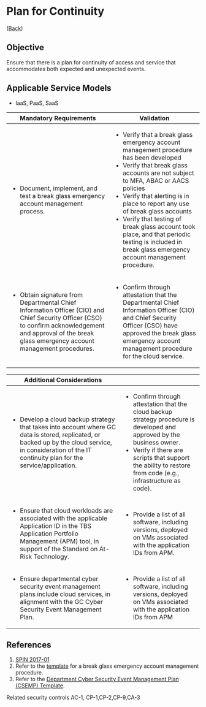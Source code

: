# Plan for Continuity

([Back](../README.md))

## Objective

Ensure that there is a plan for continuity of access and service that accommodates both expected and unexpected events.

## Applicable Service Models

- IaaS, PaaS, SaaS

| Mandatory Requirements                                                                                                                                                                                                      | Validation                                                                                                                                                                                                                                                                                                                                                                                                                                       |
| --------------------------------------------------------------------------------------------------------------------------------------------------------------------------------------------------------------------------- | ------------------------------------------------------------------------------------------------------------------------------------------------------------------------------------------------------------------------------------------------------------------------------------------------------------------------------------------------------------------------------------------------------------------------------------------------ |
| <ul><li>Document, implement, and test a break glass emergency account management process. </li> </ul>                                                                                                                       | <ul> <li>Verify that a break glass emergency account management procedure has been developed</li> <li>Verify that break glass accounts are not subject to MFA, ABAC or AACS policies</li> <li>Verify that alerting is in place to report any use of break glass accounts</li> <li>Verify that testing of break glass account took place, and that periodic testing is included in break glass emergency account management procedure.</li> </ul> |
| <ul><li> Obtain signature from Departmental Chief Information Officer (CIO) and Chief Security Officer (CSO) to confirm acknowledgement and approval of the break glass emergency account management procedures.</li> </ul> | <ul><li>Confirm through attestation that the Departmental Chief Information Officer (CIO) and Chief Security Officer (CSO) have approved the break glass emergency account management procedure for the cloud service. </li> </ul>                                                                                                                                                                                                               |

| Additional Considerations                                                                                                                                                                                                 |                                                                                                                                                                                                                                                           |
| ------------------------------------------------------------------------------------------------------------------------------------------------------------------------------------------------------------------------- | --------------------------------------------------------------------------------------------------------------------------------------------------------------------------------------------------------------------------------------------------------- |
| <ul><li>Develop a cloud backup strategy that takes into account where GC data is stored, replicated, or backed up by the cloud service, in consideration of the IT continuity plan for the service/application.</li></ul> | <ul><li>Confirm through attestation that the cloud backup strategy procedure is developed and approved by the business owner.</li><li>Verify if there are scripts that support the ability to restore from code (e.g., infrastructure as code).</li></ul> |
| <ul><li>Ensure that cloud workloads are associated with the applicable Application ID in the TBS Application Portfolio Management (APM) tool, in support of the Standard on At-Risk Technology.</li></ul>                 | <ul><li>Provide a list of all software, including versions, deployed on VMs associated with the application IDs from APM.</li></ul>                                                                                                                       |
| <ul><li>Ensure departmental cyber security event management plans include cloud services, in alignment with the GC Cyber Security Event Management Plan.</li></ul>                                                        | <ul><li>Provide a list of all software, including versions, deployed on VMs associated with the application IDs from APM</li></ul>                                                                                                                        |

## References

1. [SPIN 2017-01](https://www.canada.ca/en/treasury-board-secretariat/services/access-information-privacy/security-identity-management/direction-secure-use-commercial-cloud-services-spin.html)
2. Refer to the [template](https://gcconnex.gc.ca/file/view/55010566/break-glass-emergency-account-procedure-departments-can-use-to-develop-their-emergency-access-management-controls-for-cloud?language=en) for a break glass emergency account management procedure.
3. Refer to the [Department Cyber Security Event Management Plan (CSEMP) Template](https://www.gcpedia.gc.ca/gcwiki/images/6/66/Department_CSEMP_Template.docx).

Related security controls AC-1, CP-1,CP-2,CP-9,CA-3
